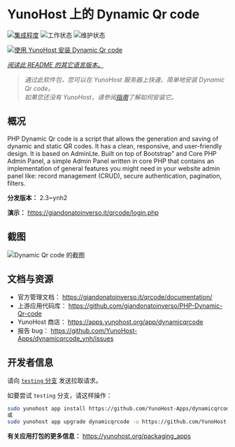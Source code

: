 <!--
注意：此 README 由 <https://github.com/YunoHost/apps/tree/master/tools/readme_generator> 自动生成
请勿手动编辑。
-->

# YunoHost 上的 Dynamic Qr code

[![集成程度](https://apps.yunohost.org/badge/integration/dynamicqrcode)](https://ci-apps.yunohost.org/ci/apps/dynamicqrcode/)
![工作状态](https://apps.yunohost.org/badge/state/dynamicqrcode)
![维护状态](https://apps.yunohost.org/badge/maintained/dynamicqrcode)

[![使用 YunoHost 安装 Dynamic Qr code](https://install-app.yunohost.org/install-with-yunohost.svg)](https://install-app.yunohost.org/?app=dynamicqrcode)

*[阅读此 README 的其它语言版本。](./ALL_README.md)*

> *通过此软件包，您可以在 YunoHost 服务器上快速、简单地安装 Dynamic Qr code。*  
> *如果您还没有 YunoHost，请参阅[指南](https://yunohost.org/install)了解如何安装它。*

## 概况

PHP Dynamic Qr code is a script that allows the generation and saving of dynamic and static QR codes. It has a clean, responsive, and user-friendly design. It is based on AdminLte. Built on top of Bootstrap" and Core PHP Admin Panel, a simple Admin Panel written in core PHP that contains an implementation of general features you might need in your website admin panel like: record management (CRUD), secure authentication, pagination, filters.

**分发版本：** 2.3~ynh2

**演示：** <https://giandonatoinverso.it/qrcode/login.php>

## 截图

![Dynamic Qr code 的截图](./doc/screenshots/screenshot.png)

## 文档与资源

- 官方管理文档： <https://giandonatoinverso.it/qrcode/documentation/>
- 上游应用代码库： <https://github.com/giandonatoinverso/PHP-Dynamic-Qr-code>
- YunoHost 商店： <https://apps.yunohost.org/app/dynamicqrcode>
- 报告 bug： <https://github.com/YunoHost-Apps/dynamicqrcode_ynh/issues>

## 开发者信息

请向 [`testing` 分支](https://github.com/YunoHost-Apps/dynamicqrcode_ynh/tree/testing) 发送拉取请求。

如要尝试 `testing` 分支，请这样操作：

```bash
sudo yunohost app install https://github.com/YunoHost-Apps/dynamicqrcode_ynh/tree/testing --debug
或
sudo yunohost app upgrade dynamicqrcode -u https://github.com/YunoHost-Apps/dynamicqrcode_ynh/tree/testing --debug
```

**有关应用打包的更多信息：** <https://yunohost.org/packaging_apps>
